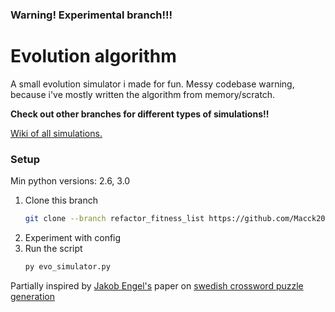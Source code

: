 ### Warning! Experimental branch!!!

# Evolution algorithm
A small evolution simulator i made for fun. Messy codebase warning, because i've mostly written the algorithm from memory/scratch.

**Check out other branches for different types of simulations!!**

[Wiki of all simulations.](https://github.com/Macck209/evo-alg/wiki)

### Setup
Min python versions: 2.6, 3.0
1. Clone this branch
   ```bash
   git clone --branch refactor_fitness_list https://github.com/Macck209/evo-alg.git .
2. Experiment with config
3. Run the script
   ```bash
   py evo_simulator.py

Partially inspired by [Jakob Engel's](https://jakobengel.github.io/) paper on [swedish crossword puzzle generation](https://jakobengel.github.io/pdf/JakobEngelBsc.pdf)